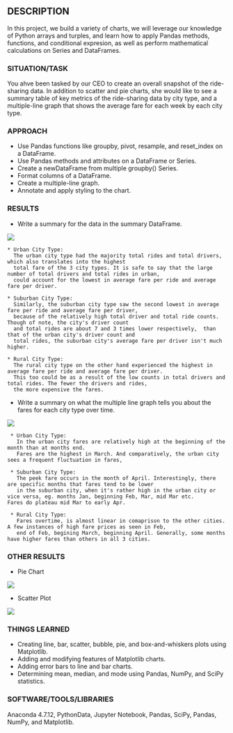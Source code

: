 ## DESCRIPTION
In this project, we build a variety of charts, we will leverage our knowledge of Python arrays and turples, and learn how to apply Pandas methods, functions, and conditional expresion, as well as perform mathematical calculations on Series and DataFrames.

### SITUATION/TASK
You ahve been tasked by our CEO to create an overall snapshot of the ride-sharing data. In addition to scatter and pie charts, she would like to see a summary table of key metrics of the ride-sharing data by city type, and a multiple-line graph that shows the average fare for each week by each city type.

### APPROACH
* Use Pandas functions like groupby, pivot, resample, and reset_index on a DataFrame.
* Use Pandas methods and attributes on a DataFrame or Series.
* Create a newDataFrame from multiple groupby() Series.
* Format columns of a DataFrame.
* Create a multiple-line graph.
* Annotate and apply styling to the chart.

### RESULTS
* Write a summary for the data in the summary DataFrame.

 ![](https://github.com/aodoming/PyBer_Analysis_ADominguez/blob/master/pics/summary_df.png)
 
 
    * Urban City Type: 
      The urban city type had the majority total rides and total drivers, which also translates into the highest
      total fare of the 3 city types. It is safe to say that the large number of total drivers and total rides in urban,
      could account for the lowest in average fare per ride and average fare per driver.
           
    * Suburban City Type:
      Similarly, the suburban city type saw the second lowest in average fare per ride and average fare per driver,
      because of the relatively high total driver and total ride counts. Though of note, the city's driver count 
      and total rides are about 7 and 3 times lower respectively,  than that of the urban city's driver count and 
      total rides, the suburban city's average fare per driver isn't much higher. 
       
    * Rural City Type: 
      The rural city type on the other hand experienced the highest in average fare per ride and average fare per driver.
      This too could be as a result of the low counts in total drivers and total rides. The fewer the drivers and rides, 
      the more expensive the fares.
     
     
     
    
   
* Write a summary on what the multiple line graph tells you about the fares for each city type over time.   



![](https://github.com/aodoming/PyBer_Analysis_ADominguez/blob/master/pics/line_plot.png)


     * Urban City Type: 
       In the urban city fares are relatively high at the beginning of the month than at months end.
       Fares are the highest in March. And comparatively, the urban city sees a frequent fluctuation in fares,
                 
     * Suburban City Type:
       The peek fare occurs in the month of April. Interestingly, there are specific months that fares tend to be lower 
       in the suburban city, when it's rather high in the urban city or vice versa, eg. months Jan, beginning Feb, Mar, mid Mar etc.            Fares do plateau mid Mar to early Apr.
                   
     * Rural City Type:
       Fares overtime, is almost linear in comaprison to the other cities. A few instances of high fare prices as seen in Feb, 
       end of Feb, begining March, beginning April. Generally, some months have higher fares than others in all 3 cities.
       

### OTHER RESULTS

* Pie Chart

![](https://github.com/aodoming/PyBer_Analysis_ADominguez/blob/master/pics/pie_chart.png)


* Scatter Plot

![](https://github.com/aodoming/PyBer_Analysis_ADominguez/blob/master/pics/scatter_plot.png)
                 
### THINGS LEARNED
* Creating line, bar, scatter, bubble, pie, and box-and-whiskers plots using Matplotlib.
* Adding and modifying features of Matplotlib charts.
* Adding error bars to line and bar charts.
* Determining mean, median, and mode using Pandas, NumPy, and SciPy statistics.

### SOFTWARE/TOOLS/LIBRARIES
Anaconda 4.7.12, PythonData, Jupyter Notebook, Pandas, SciPy, Pandas, NumPy, and Matplotlib.
